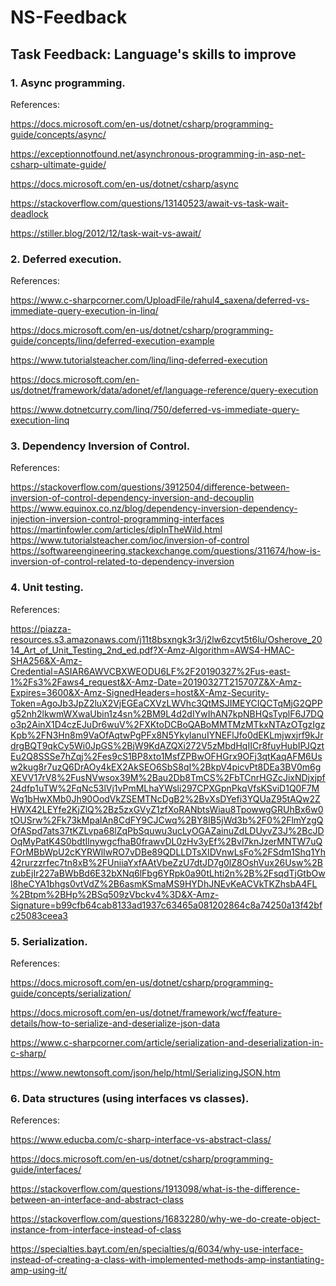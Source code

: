 # NS-Feedback
## Task Feedback: Language's skills to improve

### 1. Async programming.

References:

https://docs.microsoft.com/en-us/dotnet/csharp/programming-guide/concepts/async/

https://exceptionnotfound.net/asynchronous-programming-in-asp-net-csharp-ultimate-guide/

https://docs.microsoft.com/en-us/dotnet/csharp/async

https://stackoverflow.com/questions/13140523/await-vs-task-wait-deadlock

https://stiller.blog/2012/12/task-wait-vs-await/

### 2. Deferred execution.

References:

https://www.c-sharpcorner.com/UploadFile/rahul4_saxena/deferred-vs-immediate-query-execution-in-linq/

https://docs.microsoft.com/en-us/dotnet/csharp/programming-guide/concepts/linq/deferred-execution-example

https://www.tutorialsteacher.com/linq/linq-deferred-execution

https://docs.microsoft.com/en-us/dotnet/framework/data/adonet/ef/language-reference/query-execution

https://www.dotnetcurry.com/linq/750/deferred-vs-immediate-query-execution-linq


### 3. Dependency Inversion of Control.

References:

https://stackoverflow.com/questions/3912504/difference-between-inversion-of-control-dependency-inversion-and-decouplin
https://www.equinox.co.nz/blog/dependency-inversion-dependency-injection-inversion-control-programming-interfaces
https://martinfowler.com/articles/dipInTheWild.html
https://www.tutorialsteacher.com/ioc/inversion-of-control
https://softwareengineering.stackexchange.com/questions/311674/how-is-inversion-of-control-related-to-dependency-inversion

### 4. Unit testing.

References:

https://piazza-resources.s3.amazonaws.com/j11t8bsxngk3r3/j2lw6zcyt5t6lu/Osherove_2014_Art_of_Unit_Testing_2nd_ed.pdf?X-Amz-Algorithm=AWS4-HMAC-SHA256&X-Amz-Credential=ASIAR6AWVCBXWEODU6LF%2F20190327%2Fus-east-1%2Fs3%2Faws4_request&X-Amz-Date=20190327T215707Z&X-Amz-Expires=3600&X-Amz-SignedHeaders=host&X-Amz-Security-Token=AgoJb3JpZ2luX2VjEGEaCXVzLWVhc3QtMSJIMEYCIQCTqMjG2QPPg52nh2lkwmWXwaUbin1z4sn%2BM9L4d2dIYwIhAN7kpNBHQsTyplF6J7DQo3p2AinX1D4czEJuDr6wuV%2FXKtoDCBoQABoMMTMzMTkxNTAzOTgzIgzKpb%2FN3Hn8m9VaOfAqtwPgPFx8N5YkylanuIYNEFlJfo0dEKLmjwxjrf9kJrdrgBQT9qkCy5Wi0JpGS%2BjW9KdAZQXi272V5zMbdHqIICr8fuyHubIPJQztEu2Q8SSSe7hZqj%2Fes9cS1BP8xto1MsfZPBwOFHGrx9OFj3qtKaqAFM6Usw2kug8r7uzQ6DrAOy4kEX2AkSEO6SbS8qI%2BkpV4picvPt8DEa3BV0m6gXEVV17rV8%2FusNVwsox39M%2Bau2Db8TmCS%2FbTCnrHGZcJixNDjxjpf24dfp1uTW%2FqNc53lVj1vPmMLhaYWsli297CPXGpnPkqVfsKSviD1Q0F7MWg1bHwXMb0Jh90OodVkZSEMTNcDgB2%2BvXsDYefi3YQUaZ95tAQw2ZHWX42LEYfe2KjZlQ%2Bz5zxGVyZ1zfXoRANbtsWiau8TpowwgGRUhBx6w0tOUSrw%2Fk73kMpalAn8CdFY9CJCwq%2BY8IB5jWd3b%2F0%2FlmYzgQOfASpd7ats37tKZLvpa68lZqPbSquwu3ucLyOGAZainuZdLDUyvZ3J%2BcJDOqMyPatK4S0bdtIlnywgcfhaB0frawvDL0zHv3yEf%2Bvl7knJzerMNTW7uQFOrMBbWpU2cKYRWlIwRO7vDBe89QDLLDTsXIDVnwLsFo%2FSdm1Shq1Yh42rurzzrfec7tn8xB%2FUniiaYxfAAtVbeZzU7dtJD7g0lZ8OshVux26Usw%2BzubEjIr227aBWbBd6E32bXNq6lFbg6YRpk0a90tLhti2n%2B%2FsqdTjGtbOwl8heCYA1bhgs0vtVdZ%2B6asmKSmaMS9HYDhJNEvKeACVkTKZhsbA4FL%2Btpm%2BHp%2BSq509zVbckv4%3D&X-Amz-Signature=b99cfb64cab8133ad1937c63465a081202864c8a74250a13f42bfc25083ceea3

### 5. Serialization.

References:

https://docs.microsoft.com/en-us/dotnet/csharp/programming-guide/concepts/serialization/

https://docs.microsoft.com/en-us/dotnet/framework/wcf/feature-details/how-to-serialize-and-deserialize-json-data

https://www.c-sharpcorner.com/article/serialization-and-deserialization-in-c-sharp/

https://www.newtonsoft.com/json/help/html/SerializingJSON.htm

### 6. Data structures (using interfaces vs classes).

References:

https://www.educba.com/c-sharp-interface-vs-abstract-class/

https://docs.microsoft.com/en-us/dotnet/csharp/programming-guide/interfaces/

https://stackoverflow.com/questions/1913098/what-is-the-difference-between-an-interface-and-abstract-class

https://stackoverflow.com/questions/16832280/why-we-do-create-object-instance-from-interface-instead-of-class

https://specialties.bayt.com/en/specialties/q/6034/why-use-interface-instead-of-creating-a-class-with-implemented-methods-amp-instantiating-amp-using-it/

